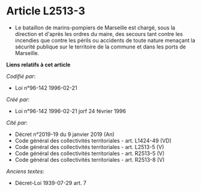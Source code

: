 # Article L2513-3

- Le bataillon de marins-pompiers de Marseille est chargé, sous la direction et d'après les ordres du maire, des secours tant
contre les incendies que contre les périls ou accidents de toute nature menaçant la sécurité publique sur le territoire de la
commune et dans les ports de Marseille.

**Liens relatifs à cet article**

_Codifié par_:

  - Loi n°96-142 1996-02-21

_Créé par_:

  - Loi n°96-142 1996-02-21 jorf 24 février 1996

_Cité par_:

  - Décret n°2019-19 du 9 janvier 2019 (An)
  - Code général des collectivités territoriales - art. L1424-49 (VD)
  - Code général des collectivités territoriales - art. L2513-5 (V)
  - Code général des collectivités territoriales - art. R2513-5 (V)
  - Code général des collectivités territoriales - art. R2513-8 (V)

_Anciens textes_:

  - Décret-Loi 1939-07-29 art. 7
